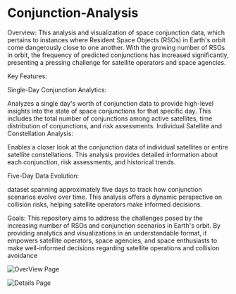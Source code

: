 # Conjunction-Analysis

Overview:
This analysis and visualization of space conjunction data, which pertains to instances where Resident Space Objects (RSOs) in Earth's orbit come dangerously close to one another. With the growing number of RSOs in orbit, the frequency of predicted conjunctions has increased significantly, presenting a pressing challenge for satellite operators and space agencies.

Key Features:

Single-Day Conjunction Analytics:

Analyzes a single day's worth of conjunction data to provide high-level insights into the state of space conjunctions for that specific day. This includes the total number of conjunctions among active satellites, time distribution of conjunctions, and risk assessments.
Individual Satellite and Constellation Analysis:

Enables a closer look at the conjunction data of individual satellites or entire satellite constellations. This analysis provides detailed information about each conjunction, risk assessments, and historical trends.

Five-Day Data Evolution:

 dataset spanning approximately five days to track how conjunction scenarios evolve over time. This analysis offers a dynamic perspective on collision risks, helping satellite operators make informed decisions.
 

Goals:
This repository aims to address the challenges posed by the increasing number of RSOs and conjunction scenarios in Earth's orbit. By providing analytics and visualizations in an understandable format, it empowers satellite operators, space agencies, and space enthusiasts to make well-informed decisions regarding satellite operations and collision avoidance


![OverView Page](https://github.com/shruputta/Conjunction-Analysis/assets/21563334/f93a00e0-240b-4f50-bb75-58590b19c8f1)




![Details Page](https://github.com/shruputta/Conjunction-Analysis/assets/21563334/b12489c9-78e2-470a-bd3e-252fd4e7c1c3)


